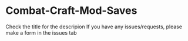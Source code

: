 # Combat-Craft-Mod-Saves
Check the title for the descripion
If you have any issues/requests, please make a form in the issues tab
